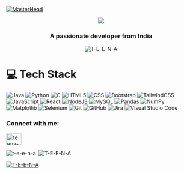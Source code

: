 
[![MasterHead](https://github.com/Anmol-Baranwal/Cool-GIFs-For-GitHub/assets/74038190/d48893bd-0757-481c-8d7e-ba3e163feae7)](https://T-E-E-N-A.io)


<p align="center">
    <a href="https://github.com/t-e-e-n-a/readme-typing-svg">
        <img src="https://readme-typing-svg.herokuapp.com/?lines=Hello,+I+am+Teena!;Passionate+about+Exploring+New+Coding+Languages;Coding+Enthusiast+❤;Eager+to+Learn+New+Technologies.&font=Fira+Code&center=true&width=600&height=60&color=8B008B&vleft=true&size=24&pause=1000&repeat=true&background=000000&color=00FF00&vCenter=true&width=700&height=50&duration=4000">
    </a>
</p>
<h3 align="center">A passionate developer from India</h3>
<p align="center"> <img src="https://komarev.com/ghpvc/?username=T-E-E-N-A&label=Profile%20views&color=0e75b6&style=flat" alt="T-E-E-N-A" /> </p>


# 💻 Tech Stack
![Java](https://img.shields.io/badge/java-%23ED8B00.svg?style=for-the-badge&logo=openjdk&logoColor=white)
![Python](https://img.shields.io/badge/python-3670A0?style=for-the-badge&logo=python&logoColor=ffdd54)
![C](https://img.shields.io/badge/c-%2300599C.svg?style=for-the-badge&logo=c&logoColor=white)
![HTML5](https://img.shields.io/badge/html5-%23E34F26.svg?style=for-the-badge&logo=html5&logoColor=white)
![CSS](https://img.shields.io/badge/css3-%231572B6.svg?style=for-the-badge&logo=css3&logoColor=white)
![Bootstrap](https://img.shields.io/badge/bootstrap-%238511FA.svg?style=for-the-badge&logo=bootstrap&logoColor=white)
![TailwindCSS](https://img.shields.io/badge/tailwindcss-%2338B2AC.svg?style=for-the-badge&logo=tailwind-css&logoColor=white)
![JavaScript](https://img.shields.io/badge/javascript-%23323330.svg?style=for-the-badge&logo=javascript&logoColor=%23F7DF1E)
![React](https://img.shields.io/badge/react-%2320232a.svg?style=for-the-badge&logo=react&logoColor=%2361DAFB)
![NodeJS](https://img.shields.io/badge/node.js-6DA55F?style=for-the-badge&logo=node.js&logoColor=white)
![MySQL](https://img.shields.io/badge/mysql-4479A1.svg?style=for-the-badge&logo=mysql&logoColor=white)
![Pandas](https://img.shields.io/badge/pandas-%23150458.svg?style=for-the-badge&logo=pandas&logoColor=white)
![NumPy](https://img.shields.io/badge/numpy-%23013243.svg?style=for-the-badge&logo=numpy&logoColor=white)
![Matplotlib](https://img.shields.io/badge/Matplotlib-%23ffffff.svg?style=for-the-badge&logo=Matplotlib&logoColor=black)
![Selenium](https://img.shields.io/badge/-selenium-%43B02A?style=for-the-badge&logo=selenium&logoColor=white)
![Git](https://img.shields.io/badge/git-%23F05033.svg?style=for-the-badge&logo=git&logoColor=white)
![GitHub](https://img.shields.io/badge/github-%23121011.svg?style=for-the-badge&logo=github&logoColor=white)
![Jira](https://img.shields.io/badge/jira-%230A0FFF.svg?style=for-the-badge&logo=jira&logoColor=white)
![Visual Studio Code](https://img.shields.io/badge/Visual%20Studio%20Code-0078d7.svg?style=for-the-badge&logo=visual-studio-code&logoColor=white)

<h3 align="left">Connect with me:</h3>
<p align="left">
<a href="https://linkedin.com/in/teena-a-3819b72a7" target="blank"><img align="center" src="https://raw.githubusercontent.com/rahuldkjain/github-profile-readme-generator/master/src/images/icons/Social/linked-in-alt.svg" alt="teena-a-3819b72a7" height="30" width="40" /></a>
</p>


<p><img align="left" src="https://github-readme-stats.vercel.app/api/top-langs?username=t-e-e-n-a&theme=dracula&show_icons=true&locale=en&layout=compact" alt="t-e-e-n-a" /></p>

<p>&nbsp;<img src="https://github-readme-stats.vercel.app/api?username=T-E-E-N-A&theme=dracula&show_icons=true&locale=en" alt="T-E-E-N-A" /></p>
<p align="left"> <a href="https://github.com/ryo-ma/github-profile-trophy"><img src="https://github-profile-trophy.vercel.app/?username=T-E-E-N-A&theme=dracula" alt="T-E-E-N-A" /></a> </p>

